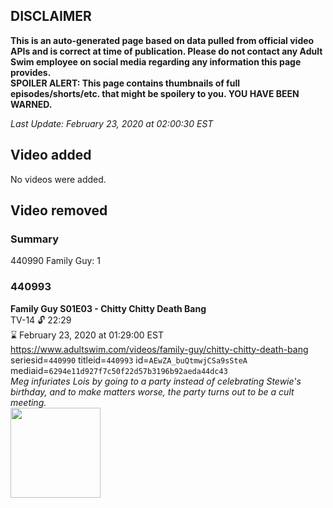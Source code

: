 ## DISCLAIMER
**This is an auto-generated page based on data pulled from official video APIs and is correct at time of publication. Please do not contact any Adult Swim employee on social media regarding any information this page provides.**  
**SPOILER ALERT: This page contains thumbnails of full episodes/shorts/etc. that might be spoilery to you. YOU HAVE BEEN WARNED.**  

_Last Update: February 23, 2020 at 02:00:30 EST_
## Video added
No videos were added.  
## Video removed
### Summary
440990 Family Guy: 1  
### 440993
**Family Guy S01E03 - Chitty Chitty Death Bang**  
TV-14 🔓 22:29  
⌛ February 23, 2020 at 01:29:00 EST  
https://www.adultswim.com/videos/family-guy/chitty-chitty-death-bang  
seriesid=`440990` titleid=`440993` id=`AEwZA_buQtmwjCSa9sSteA` mediaid=`6294e11d927f7c50f22d57b3196b92aeda44dc43`  
_Meg infuriates Lois by going to a party instead of celebrating Stewie's birthday, and to make matters worse, the party turns out to be a cult meeting._  
<a href="https://i.cdn.turner.com/adultswim/big/image-upload/thumbnails/thumb-2_image-152632085318412.jpg"><img src="https://i.cdn.turner.com/adultswim/big/image-upload/thumbnails/thumb-2_image-152632085318412.jpg" height="144px" /></a>
